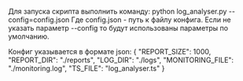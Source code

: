 Для запуска скрипта выполнить команду:
python log_analyser.py --config=config.json
Где config.json - путь к файлу конфига.
Если не указать параметр --config то будут использованы параметры по умолчанию.

Конфиг указывается в формате json:
{
    "REPORT_SIZE": 1000,
    "REPORT_DIR": "./reports",
    "LOG_DIR": "./logs",
    "MONITORING_FILE": "./monitoring.log",
    "TS_FILE": "log_analyser.ts"
}
